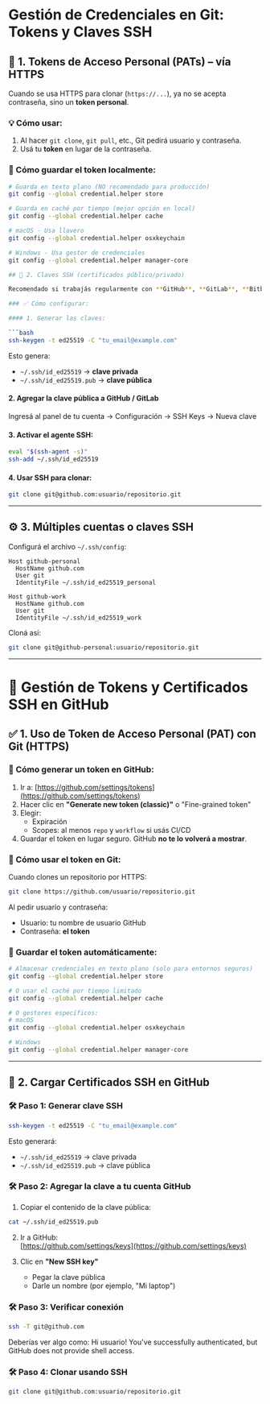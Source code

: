 # Gestión de Credenciales en Git: Tokens y Claves SSH

## 🔐 1. Tokens de Acceso Personal (PATs) – vía HTTPS

Cuando se usa HTTPS para clonar (`https://...`), ya no se acepta contraseña, sino un **token personal**.

### 💡 Cómo usar:
1. Al hacer `git clone`, `git pull`, etc., Git pedirá usuario y contraseña.
2. Usá tu **token** en lugar de la contraseña.

### 💾 Cómo guardar el token localmente:
```bash
# Guarda en texto plano (NO recomendado para producción)
git config --global credential.helper store

# Guarda en caché por tiempo (mejor opción en local)
git config --global credential.helper cache

# macOS - Usa llavero
git config --global credential.helper osxkeychain

# Windows - Usa gestor de credenciales
git config --global credential.helper manager-core

## 🔑 2. Claves SSH (certificados público/privado)

Recomendado si trabajás regularmente con **GitHub**, **GitLab**, **Bitbucket**, etc.

### ✅ Cómo configurar:

#### 1. Generar las claves:

```bash
ssh-keygen -t ed25519 -C "tu_email@example.com"
```

Esto genera:

- `~/.ssh/id_ed25519` → **clave privada**
- `~/.ssh/id_ed25519.pub` → **clave pública**

#### 2. Agregar la clave pública a GitHub / GitLab

Ingresá al panel de tu cuenta → Configuración → SSH Keys → Nueva clave

#### 3. Activar el agente SSH:

```bash
eval "$(ssh-agent -s)"
ssh-add ~/.ssh/id_ed25519
```

#### 4. Usar SSH para clonar:

```bash
git clone git@github.com:usuario/repositorio.git
```

---

## ⚙️ 3. Múltiples cuentas o claves SSH

Configurá el archivo `~/.ssh/config`:

```ssh
Host github-personal
  HostName github.com
  User git
  IdentityFile ~/.ssh/id_ed25519_personal

Host github-work
  HostName github.com
  User git
  IdentityFile ~/.ssh/id_ed25519_work
```

Cloná así:

```bash
git clone git@github-personal:usuario/repositorio.git
```

---

# 🔐 Gestión de Tokens y Certificados SSH en GitHub

## ✅ 1. Uso de Token de Acceso Personal (PAT) con Git (HTTPS)

### 🔧 Cómo generar un token en GitHub:

1. Ir a: [https://github.com/settings/tokens](https://github.com/settings/tokens)
2. Hacer clic en **"Generate new token (classic)"** o "Fine-grained token"
3. Elegir:
   - Expiración
   - Scopes: al menos `repo` y `workflow` si usás CI/CD
4. Guardar el token en lugar seguro. GitHub **no te lo volverá a mostrar**.

### 🧪 Cómo usar el token en Git:

Cuando clones un repositorio por HTTPS:

```bash
git clone https://github.com/usuario/repositorio.git
```

Al pedir usuario y contraseña:
- Usuario: tu nombre de usuario GitHub
- Contraseña: **el token**

### 💾 Guardar el token automáticamente:

```bash
# Almacenar credenciales en texto plano (solo para entornos seguros)
git config --global credential.helper store

# O usar el caché por tiempo limitado
git config --global credential.helper cache

# O gestores específicos:
# macOS
git config --global credential.helper osxkeychain

# Windows
git config --global credential.helper manager-core
```

---

## 🔑 2. Cargar Certificados SSH en GitHub

### 🛠️ Paso 1: Generar clave SSH

```bash
ssh-keygen -t ed25519 -C "tu_email@example.com"
```

Esto generará:
- `~/.ssh/id_ed25519` → clave privada
- `~/.ssh/id_ed25519.pub` → clave pública

### 🛠️ Paso 2: Agregar la clave a tu cuenta GitHub

1. Copiar el contenido de la clave pública:

```bash
cat ~/.ssh/id_ed25519.pub
```

2. Ir a GitHub:  
   [https://github.com/settings/keys](https://github.com/settings/keys)

3. Clic en **"New SSH key"**
   - Pegar la clave pública
   - Darle un nombre (por ejemplo, "Mi laptop")

### 🛠️ Paso 3: Verificar conexión

```bash
ssh -T git@github.com
```

Deberías ver algo como:
Hi usuario! You've successfully authenticated, but GitHub does not provide shell access.



### 🛠️ Paso 4: Clonar usando SSH

```bash
git clone git@github.com:usuario/repositorio.git
```


